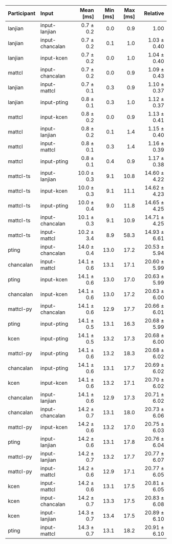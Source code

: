 | Participant | Input | Mean [ms] | Min [ms] | Max [ms] | Relative |
|:---|:---|---:|---:|---:|---:|
| lanjian | input-lanjian | 0.7 ± 0.2 | 0.0 | 0.9 | 1.00 |
| lanjian | input-chancalan | 0.7 ± 0.2 | 0.1 | 1.0 | 1.03 ± 0.40 |
| lanjian | input-kcen | 0.7 ± 0.2 | 0.0 | 1.0 | 1.04 ± 0.40 |
| mattcl | input-chancalan | 0.7 ± 0.2 | 0.0 | 0.9 | 1.09 ± 0.43 |
| lanjian | input-mattcl | 0.7 ± 0.1 | 0.3 | 0.9 | 1.10 ± 0.37 |
| lanjian | input-pting | 0.8 ± 0.1 | 0.3 | 1.0 | 1.12 ± 0.37 |
| mattcl | input-kcen | 0.8 ± 0.2 | 0.0 | 0.9 | 1.13 ± 0.41 |
| mattcl | input-lanjian | 0.8 ± 0.2 | 0.1 | 1.4 | 1.15 ± 0.40 |
| mattcl | input-mattcl | 0.8 ± 0.1 | 0.3 | 1.4 | 1.16 ± 0.39 |
| mattcl | input-pting | 0.8 ± 0.1 | 0.4 | 0.9 | 1.17 ± 0.38 |
| mattcl-ts | input-lanjian | 10.0 ± 0.3 | 9.1 | 10.8 | 14.60 ± 4.22 |
| mattcl-ts | input-kcen | 10.0 ± 0.3 | 9.1 | 11.1 | 14.62 ± 4.23 |
| mattcl-ts | input-pting | 10.0 ± 0.4 | 9.0 | 11.8 | 14.65 ± 4.25 |
| mattcl-ts | input-chancalan | 10.1 ± 0.3 | 9.1 | 10.9 | 14.71 ± 4.25 |
| mattcl-ts | input-mattcl | 10.2 ± 3.4 | 8.9 | 58.3 | 14.93 ± 6.61 |
| pting | input-chancalan | 14.0 ± 0.4 | 13.0 | 17.2 | 20.53 ± 5.94 |
| chancalan | input-mattcl | 14.1 ± 0.6 | 13.1 | 17.1 | 20.60 ± 5.99 |
| pting | input-kcen | 14.1 ± 0.6 | 13.0 | 17.0 | 20.63 ± 5.99 |
| chancalan | input-kcen | 14.1 ± 0.6 | 13.0 | 17.2 | 20.63 ± 6.00 |
| mattcl-py | input-chancalan | 14.1 ± 0.6 | 12.9 | 17.7 | 20.66 ± 6.01 |
| pting | input-pting | 14.1 ± 0.5 | 13.1 | 16.3 | 20.68 ± 5.99 |
| kcen | input-pting | 14.1 ± 0.5 | 13.2 | 17.3 | 20.68 ± 6.00 |
| mattcl-py | input-pting | 14.1 ± 0.6 | 13.2 | 18.3 | 20.68 ± 6.02 |
| chancalan | input-pting | 14.1 ± 0.6 | 13.1 | 17.7 | 20.69 ± 6.02 |
| kcen | input-kcen | 14.1 ± 0.6 | 13.2 | 17.1 | 20.70 ± 6.02 |
| chancalan | input-lanjian | 14.1 ± 0.6 | 12.9 | 17.3 | 20.71 ± 6.02 |
| chancalan | input-chancalan | 14.2 ± 0.7 | 13.1 | 18.0 | 20.73 ± 6.06 |
| mattcl-py | input-kcen | 14.2 ± 0.6 | 13.2 | 17.0 | 20.75 ± 6.03 |
| pting | input-lanjian | 14.2 ± 0.6 | 13.1 | 17.8 | 20.76 ± 6.04 |
| mattcl-py | input-lanjian | 14.2 ± 0.7 | 13.2 | 17.7 | 20.77 ± 6.07 |
| mattcl-py | input-mattcl | 14.2 ± 0.6 | 12.9 | 17.1 | 20.77 ± 6.05 |
| kcen | input-mattcl | 14.2 ± 0.6 | 13.1 | 17.5 | 20.81 ± 6.05 |
| kcen | input-chancalan | 14.2 ± 0.7 | 13.3 | 17.5 | 20.83 ± 6.08 |
| kcen | input-lanjian | 14.3 ± 0.7 | 13.4 | 17.5 | 20.89 ± 6.10 |
| pting | input-mattcl | 14.3 ± 0.7 | 13.1 | 18.2 | 20.91 ± 6.10 |
